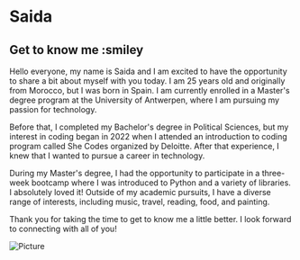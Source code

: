 # Saida

## Get to know me :smiley

Hello everyone, my name is Saida and I am excited to have the opportunity to
share a bit about myself with you today. I am 25 years old and originally from
Morocco, but I was born in Spain. I am currently enrolled in a Master's degree
program at the University of Antwerpen, where I am pursuing my passion for
technology.

Before that, I completed my Bachelor's degree in Political Sciences, but my
interest in coding began in 2022 when I attended an introduction to coding
program called She Codes organized by Deloitte. After that experience, I knew
that I wanted to pursue a career in technology.

During my Master's degree, I had the opportunity to participate in a three-week
bootcamp where I was introduced to Python and a variety of libraries. I
absolutely loved it! Outside of my academic pursuits, I have a diverse range of
interests, including music, travel, reading, food, and painting.

Thank you for taking the time to get to know me a little better. I look forward
to connecting with all of you!

![Picture](<img width="541" alt="saida" src="https://user-images.githubusercontent.com/109067770/229162013-eb4c070f-49d5-43de-907c-d6e4ff8dd877.png">)

